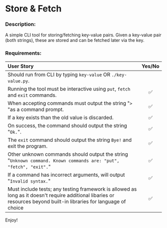 # **Store & Fetch**

### Description:

A simple CLI tool for storing/fetching key-value pairs. Given a key-value pair (both strings), these are stored and can be fetched later via the key. 

### Requirements:
| User Story | Yes/No |
| :------------------------------------------ | :-----------------------: |
| Should run from CLI by typing `key-value` OR `./key-value.py`.||
| Running the tool must be interactive using `put`, `fetch` and `exit` commands. |✅|
| When accepting commands must output the string "`> `"as a command prompt. |✅|
| If a key exists than the old value is discarded. |✅|
| On success, the command should output the string "`Ok.`". |✅|
| The `exit` command should output the string `Bye!` and exit the program. |✅| 
| Other unknown commands should output the string "`Unknown command. Known commands are: "put", "fetch", "exit".`" |✅|
| If a command has incorrect arguments, will output "`Invalid syntax.`" |✅|
| Must include tests; any testing framework is allowed as long as it doesn't require additional libaries or resources beyond built-in libraries for language of choice |✅|

Enjoy! 